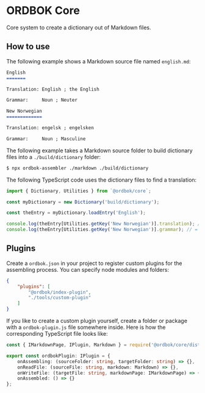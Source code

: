 ORDBOK Core
===========

Core system to create a dictionary out of Markdown files.



How to use
----------

The following example shows a Markdown source file named `english.md`:
```md
English
=======

Translation: English ; the English

Grammar:     Noun ; Neuter

New Norwegian
=============

Translation: engelsk ; engelsken

Grammar:     Noun ; Masculine
```

The following example takes a Markdown source folder to build dictionary files
into a `./build/dictionary` folder:
```sh
$ npx ordbok-assembler ./markdown ./build/dictionary
```

The following TypeScript code uses the dictionary files to find a translation:
```ts
import { Dictionary, Utilities } from `@ordbok/core`;

const myDictionary = new Dictionary('build/dictionary');

const theEntry = myDictionary.loadEntry('English');

console.log(theEntry[Utilities.getKey('New Norwegian')].translation); // = engelsk, engelsken
console.log(theEntry[Utilities.getKey('New Norwegian')].grammar); // = Noun, Masculine
```



Plugins
-------

Create a `ordbok.json` in your project to register custom plugins for the
assembling process. You can specify node modules and folders:
```json
{
    "plugins": [
        "@ordbok/index-plugin",
        "./tools/custom-plugin"
    ]
}
```


If you like to create a custom plugin yourself, create a folder or package with
a `ordbok-plugin.js` file somewhere inside. Here is how the corresponding
TypeScript file looks like:
```ts
const { IMarkdownPage, IPlugin, Markdown } = require('@ordbok/core/dist');

export const ordbokPlugin: IPlugin = {
    onAssembling: (sourceFolder: string, targetFolder: string) => {},
    onReadFile: (sourceFile: string, markdown: Markdown) => {},
    onWriteFile: (targetFile: string, markdownPage: IMarkdownPage) => {},
    onAssembled: () => {}
};
```
